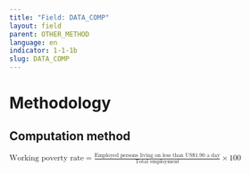 ```yaml
---
title: "Field: DATA_COMP"
layout: field
parent: OTHER_METHOD
language: en
indicator: 1-1-1b
slug: DATA_COMP
---
```

# Methodology

## Computation method

<math>
  <mi>Working poverty rate</mi>
  <mo>=</mo>
  <mfrac>
    <mi>Employed persons living on less than US$1.90 a day</mi>
    <mi>Total employment</mi>
  </mfrac>
  <mo>&times;</mo>
  <mn>100</mn>
</math>